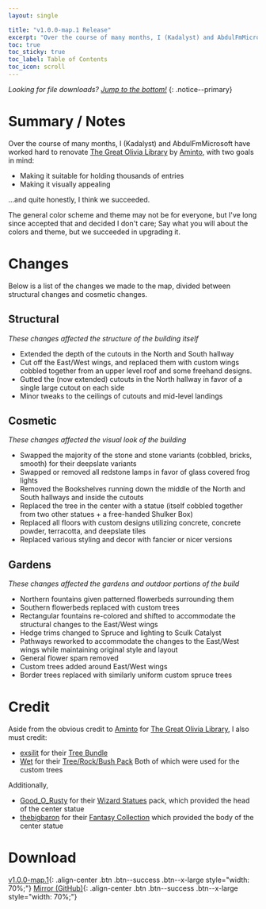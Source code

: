 ```yaml
---
layout: single

title: "v1.0.0-map.1 Release"
excerpt: "Over the course of many months, I (Kadalyst) and AbdulFmMicrosoft have worked hard to renovate The Great Olivia Library by Aminto..."
toc: true
toc_sticky: true
toc_label: Table of Contents
toc_icon: scroll
---
```


*Looking for file downloads? [Jump to the bottom!](#download)*
{: .notice--primary}

# Summary / Notes
Over the course of many months, I (Kadalyst) and AbdulFmMicrosoft have worked hard to renovate [The Great Olivia Library](https://www.planetminecraft.com/project/great-olivia-library/) by [Aminto](https://www.planetminecraft.com/member/aminto/), with two goals in mind:
- Making it suitable for holding thousands of entries
- Making it visually appealing

...and quite honestly, I think we succeeded.

The general color scheme and theme may not be for everyone, but I've long since accepted that and decided I don't care; Say what you will about the colors and theme, but we succeeded in upgrading it.

# Changes
Below is a list of the changes we made to the map, divided between structural changes and cosmetic changes.

## Structural
*These changes affected the structure of the building itself*

- Extended the depth of the cutouts in the North and South hallway
- Cut off the East/West wings, and replaced them with custom wings cobbled together from an upper level roof and some freehand designs.
- Gutted the (now extended) cutouts in the North hallway in favor of a single large cutout on each side
- Minor tweaks to the ceilings of cutouts and mid-level landings

## Cosmetic
*These changes affected the visual look of the building*

- Swapped the majority of the stone and stone variants (cobbled, bricks, smooth) for their deepslate variants
- Swapped or removed all redstone lamps in favor of glass covered frog lights
- Removed the Bookshelves running down the middle of the North and South hallways and inside the cutouts
- Replaced the tree in the center with a statue (itself cobbled together from two other statues + a free-handed Shulker Box)
- Replaced all floors with custom designs utilizing concrete, concrete powder, terracotta, and deepslate tiles
- Replaced various styling and decor with fancier or nicer versions

## Gardens
*These changes affected the gardens and outdoor portions of the build*

- Northern fountains given patterned flowerbeds surrounding them
- Southern flowerbeds replaced with custom trees
- Rectangular fountains re-colored and shifted to accommodate the structural changes to the East/West wings
- Hedge trims changed to Spruce and lighting to Sculk Catalyst
- Pathways reworked to accommodate the changes to the East/West wings while maintaining original style and layout
- General flower spam removed
- Custom trees added around East/West wings
- Border trees replaced with similarly uniform custom spruce trees

# Credit
Aside from the obvious credit to [Aminto](https://www.planetminecraft.com/member/aminto/) for [The Great Olivia Library](https://www.planetminecraft.com/project/great-olivia-library/), I also must credit:
- [exsilit](https://www.planetminecraft.com/member/exsilit/) for their [Tree Bundle](https://www.planetminecraft.com/project/tree-bundle-370-custom-trees-download/)
- [Wet](https://www.planetminecraft.com/member/wet/) for their [Tree/Rock/Bush Pack](https://www.planetminecraft.com/project/tree-rock-bush-pack-1400-variations/)
Both of which were used for the custom trees

Additionally,
- [Good_O_Rusty](https://www.planetminecraft.com/member/good_o_rusty/) for their [Wizard Statues](https://www.planetminecraft.com/project/statues-of-wizards-holding-a-staff/) pack, which provided the head of the center statue
- [thebigbaron](https://www.planetminecraft.com/member/thebigbaron/) for their [Fantasy Collection](https://www.planetminecraft.com/project/fantasy-collection/) which provided the body of the center statue

# Download
[v1.0.0-map.1](/releases/v1.0.0-map.1/TheShulkerArchivesMap_v1.0.0-map.1.zip){: .align-center .btn .btn--success .btn--x-large style="width: 70%;"}
[Mirror (GitHub)](https://github.com/KadTheHunter/ShulkerArchives/releases/tag/v1.0.0-map.1){: .align-center .btn .btn--success .btn--x-large style="width: 70%;"}